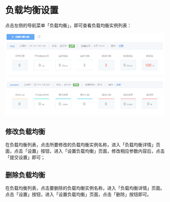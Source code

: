 
# 负载均衡设置

点击左侧的导航菜单「负载均衡」，即可查看负载均衡实例列表：

![](../image/创建负载均衡-负载均衡列表.png)
## 修改负载均衡

在负载均衡列表，点击所要修改的负载均衡实例名称，进入「负载均衡详情」页面，点击「设置」按钮，进入「设置负载均衡」页面，修改相应参数内容后，点击「提交设置」即可；

## 删除负载均衡

在负载均衡列表，点击要删除的负载均衡实例名称，进入「负载均衡详情」页面。点击「设置」按钮，进入「设置负载均衡」页面，点击「删除」按钮即可。